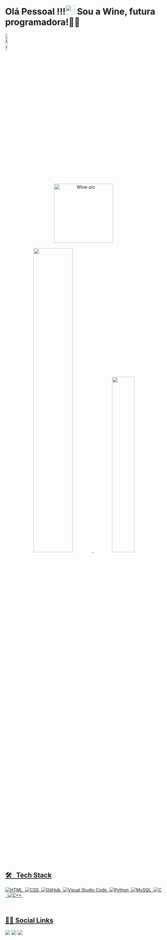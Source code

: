 <h1 align="left">Olá Pessoal !!!<img src="https://raw.githubusercontent.com/kaueMarques/kaueMarques/master/hi.gif" height="30px"> Sou a Wine, futura programadora!💙😃</h1>
<p align="left"> <img width="12%" src="https://komarev.com/ghpvc/?username=Winebernardi&color=blue" alt="Profile views" /> </p>
<div align="center"> <img align="center" alt="Wine-pic"  width="190"  src="https://cdn.discordapp.com/attachments/1010772123465302130/1010787609590636584/giphy.gif">
</div>
<br>
<div align="center">
  <a href="https://github.com/Winebernardi">
  <img width="50%" src="https://github-readme-stats.vercel.app/api?username=Winebernardi&show_icons=true&theme=tokyonight&include_all_commits=true&count_private=true"/>
  <img width="38%" src="https://github-readme-stats.vercel.app/api/top-langs/?username=Winebernardi&layout=compact&langs_count=7&theme=tokyonight"/>
</div>
<br>

## 🛠 &nbsp; Tech Stack
<div>

![HTML](https://img.shields.io/badge/-HTML-05122A?style=flat&logo=HTML5)&nbsp;
![CSS](https://img.shields.io/badge/-CSS-05122A?style=flat&logo=CSS3&logoColor=1572B6)&nbsp;
![GitHub](https://img.shields.io/badge/-GitHub-05122A?style=flat&logo=github)&nbsp;
![Visual Studio Code](https://img.shields.io/badge/-Visual%20Studio%20Code-05122A?style=flat&logo=visual-studio-code&logoColor=007ACC)&nbsp;
![Python](https://img.shields.io/badge/-Python-05122A?style=flat&logo=python)&nbsp;
![MySQL](https://img.shields.io/badge/-MySQL-05122A?style=flat&logo=mysql)&nbsp;
![C](https://img.shields.io/badge/-C-05122a?style=flat&logo=c)&nbsp;
![C++](https://img.shields.io/badge/-C++-05122a?style=flat&logo=c)&nbsp;
</div>
<br>

## 👩🏽 Social Links
<div> 
 
  <a href="https://instagram.com/winebernardi" target="_blank"><img src="https://img.shields.io/badge/-Instagram-%23E4405F?style=for-the-badge&logo=instagram&logoColor=white" target="_blank"></a>
  <a href = "mailto:wine_ferreira@hotmail.com"><img src="https://img.shields.io/badge/-Gmail-%23333?style=for-the-badge&logo=gmail&logoColor=white" target="_blank"></a>
  <a href="https://www.linkedin.com/in/wine-bernardi-94052823a/" target="_blank"><img src="https://img.shields.io/badge/-LinkedIn-%230077B5?style=for-the-badge&logo=linkedin&logoColor=white" target="_blank"></a>
</div>
